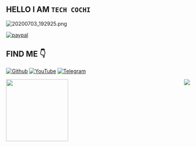 ## HELLO I AM ```TECH COCHI```
![20200703_192925.png](https://img.imageupload.net/2020/07/03/20200703_192925.png)

[![paypal](https://www.paypalobjects.com/en_US/i/btn/btn_donateCC_LG.gif)](https://www.paypal.me/techcochi)

## FIND ME 👇
[![Github](https://img.shields.io/badge/Github-TECH--COCHI-gold?style=for-the-badge&logo=github)](https://github.com/rixon-cochi)
[![YouTube](https://img.shields.io/badge/youtube-TECH--COCHI-red?style=for-the-badge&logo=youtube)](https://www.youtube.com/channel/UCiE0p7rXWBEncUVsLo1C5Xg)
[![Telegram](https://img.shields.io/badge/telegram-TECH--COCHI-blue?style=for-the-badge&logo=telegram)](https://t.me/techcochihack)



<!--
https://github.com/anuraghazra/github-readme-stats
-->

<div>
  <img height="170" align="left" src="https://github-readme-stats.vercel.app/api?username=rixon-cochi&show_icons=true&title_color=fff&icon_color=79ff97&text_color=9f9f9f&bg_color=151515" />
  <img align="right" src="https://github-readme-stats.vercel.app/api/top-langs/?username=rixon-cochi&layout=compact&title_color=fff&text_color=fff&bg_color=151515" />
</div>


